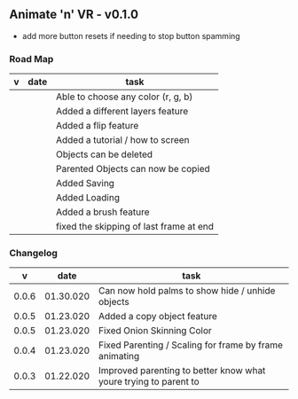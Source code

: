 ## Animate 'n' VR - v0.1.0

- add more button resets if needing to stop button spamming

### Road Map
|v|date|task
|-|-|-
|||Able to choose any color (r, g, b)
|||Added a different layers feature
|||Added a flip feature
|||Added a tutorial / how to screen
|||Objects can be deleted
|||Parented Objects can now be copied
|||Added Saving
|||Added Loading
|||Added a brush feature
|||fixed the skipping of last frame at end

### Changelog
|v|date|task
|-|-|-
|0.0.6|01.30.020|Can now hold palms to show hide / unhide objects
|0.0.5|01.23.020|Added a copy object feature
|0.0.5|01.23.020|Fixed Onion Skinning Color
|0.0.4|01.23.020|Fixed Parenting / Scaling for frame by frame animating
|0.0.3|01.22.020|Improved parenting to better know what youre trying to parent to